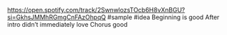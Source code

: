 https://open.spotify.com/track/2SwnwlozsTOcb6H8vXnBGU?si=GkhsJMMhRGmgCnFAzOhpqQ #sample #idea 
	Beginning is good
	After intro didn’t immediately love
	Chorus good